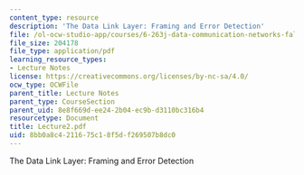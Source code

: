 ```yaml
---
content_type: resource
description: 'The Data Link Layer: Framing and Error Detection'
file: /ol-ocw-studio-app/courses/6-263j-data-communication-networks-fall-2002/8bb0a8c4211675c18f5df269507b8dc0_Lecture2.pdf
file_size: 204178
file_type: application/pdf
learning_resource_types:
- Lecture Notes
license: https://creativecommons.org/licenses/by-nc-sa/4.0/
ocw_type: OCWFile
parent_title: Lecture Notes
parent_type: CourseSection
parent_uid: 8e8f669d-ee24-2b04-ec9b-d3110bc316b4
resourcetype: Document
title: Lecture2.pdf
uid: 8bb0a8c4-2116-75c1-8f5d-f269507b8dc0
---
```

The Data Link Layer: Framing and Error Detection